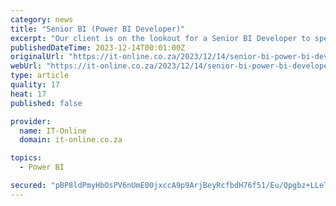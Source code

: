 ```yaml
---
category: news
title: "Senior BI (Power BI Developer)"
excerpt: "Our client is on the lookout for a Senior BI Developer to spearhead the transition from traditional on-premises SQL reporting to cutting-edge cloud technologies like Snowflake, DBT, and Power BI!"
publishedDateTime: 2023-12-14T00:01:00Z
originalUrl: "https://it-online.co.za/2023/12/14/senior-bi-power-bi-developer/"
webUrl: "https://it-online.co.za/2023/12/14/senior-bi-power-bi-developer/"
type: article
quality: 17
heat: 17
published: false

provider:
  name: IT-Online
  domain: it-online.co.za

topics:
  - Power BI

secured: "pBP8ldPmyHbOsPV6nUmE00jxccA9p9ArjBeyRcfbdH76f51/Eu/Qpgbz+LLeThwhDV1KWncy/cG8GHce9imiM+CnF6T7hwx5JWWQEdCfb2INFGrdZE9yFc9gR7GBZsOtRz8V25salE4/0dXhZWQfag9cTqfi+GP/Q34PeL3OrGwsTtOp/To30SsfmQWJ3Bb0MkIpIPkgnP85qV2SdFmRXi4AoTvRdl6yIeBSbFppFQ2dO5okEiyfvrazidAWtssvTZ/1AvBpCYh6p1tWl27+MMCkC+uGh2n6CdqTxC6I9G2ndly/qYplgAekWFcmS4JWhWTB8XOlXKRxvd922ZPi8Q0hJycrh4cUyqqRI536lRU=;0x8EmNeBViiF4D6o9tQJ+A=="
---
```


